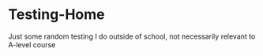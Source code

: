 # Testing-Home
Just some random testing I do outside of school, not necessarily relevant to A-level course
